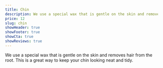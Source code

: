 ```yaml
---
title: Chin
description: We use a special wax that is gentle on the skin and removes hair from the root. This is a great way to keep your chin looking neat and tidy.
price: 12
slug: chin
showHeader: true
showFooter: true
showCta: true
showReviews: true
---
```


We use a special wax that is gentle on the skin and removes hair from the root. This is a great way to keep your chin looking neat and tidy.

